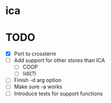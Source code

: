 # ica



# TODO
- [x] Port to crossterm
- [ ] Add support for other stores than ICA
    - [ ] COOP
    - [ ] lidl(?)
- [ ] Finish -d arg option
- [ ] Make sure -a works
- [ ] Introduce tests for support functions
